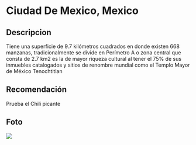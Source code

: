 # Ciudad De Mexico, Mexico

## Descripcion
Tiene una superficie de 9.7 kilómetros cuadrados en donde existen 668 manzanas, tradicionalmente se divide en Perímetro A o zona central que consta de 2.7 km2 es la de mayor riqueza cultural al tener el 75% de sus inmuebles catalogados y sitios de renombre mundial como el Templo Mayor de México Tenochtitlan

## Recomendación
Prueba el Chili picante

## Foto
![](https://www.google.com/url?sa=i&url=https%3A%2F%2Fwww.kayak.com.co%2FMexico-City.53588.guide&psig=AOvVaw1UjRUxIejOSZ-FJp38__N3&ust=1740576843901000&source=images&cd=vfe&opi=89978449&ved=0CBQQjRxqFwoTCLC03ZX43osDFQAAAAAdAAAAABAE)


